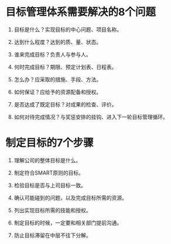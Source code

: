 # 目标管理体系需要解决的8个问题

1. 目标是什么？实现目标的中心问题、项目名称。

2. 达到什么程度？达到的质、量、状态。

3. 谁来完成目标？负责人与参与人。

4. 何时完成目标？期限、预定计划表、日程表。

5. 怎么办？应采取的措施、手段、方法。

6. 如何保证？应给予的资源配备和授权。

7. 是否达成了既定目标？对成果的检查、评价。

8. 如何对待完成情况？与奖惩安排的挂钩、进入下一轮目标管理循环。

# 制定目标的7个步骤

1. 理解公司的整体目标是什么。

2. 制定符合SMART原则的目标。

3. 检验目标是否与上司目标一致。

4. 确认可能碰到的问题，以及完成目标所需的资源。

5. 列出实现目标所需的技能和授权。

6. 制定目标的时候，一定要和相关部门提前沟通。

7. 防止目标滞留在中层不往下分解。
